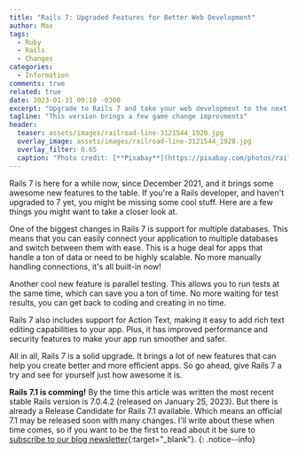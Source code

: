 ```yaml
---
title: "Rails 7: Upgraded Features for Better Web Development"
author: Max
tags:
  - Ruby
  - Rails
  - Changes
categories:
  - Information
comments: true
related: true
date: 2023-01-31 09:10 -0300
excerpt: "Upgrade to Rails 7 and take your web development to the next level with its new features like support for multiple databases, parallel testing and improved performance and security."
tagline: "This version brings a few game change improvments"
header:
  teaser: assets/images/railroad-line-3121544_1920.jpg
  overlay_image: assets/images/railroad-line-3121544_1920.jpg
  overlay_filter: 0.65
  caption: "Photo credit: [**Pixabay**](https://pixabay.com/photos/railroad-line-railroad-route-rail-3121544/){:target='_blank'}"
---
```


Rails 7 is here for a while now, since December 2021, and it brings some awesome new features to the table. If you're a Rails developer, and haven't upgraded to 7 yet, you might be missing some cool stuff. Here are a few things you might want to take a closer look at.

One of the biggest changes in Rails 7 is support for multiple databases. This means that you can easily connect your application to multiple databases and switch between them with ease. This is a huge deal for apps that handle a ton of data or need to be highly scalable. No more manually handling connections, it's all built-in now!

Another cool new feature is parallel testing. This allows you to run tests at the same time, which can save you a ton of time. No more waiting for test results, you can get back to coding and creating in no time.

Rails 7 also includes support for Action Text, making it easy to add rich text editing capabilities to your app. Plus, it has improved performance and security features to make your app run smoother and safer.

All in all, Rails 7 is a solid upgrade. It brings a lot of new features that can help you create better and more efficient apps. So go ahead, give Rails 7 a try and see for yourself just how awesome it is.

**Rails 7.1 is comming!** By the time this article was written the most recent stable Rails version is 7.0.4.2 (released on January 25, 2023). But there is already a Release Candidate for Rails 7.1 available. Which means an official 7.1 may be released soon with many changes. I'll write about these when time comes, so if you want to be the first to read about it be sure to [subscribe to our blog newsletter](http://eepurl.com/igx0pj){:target="_blank"}.
{: .notice--info}
